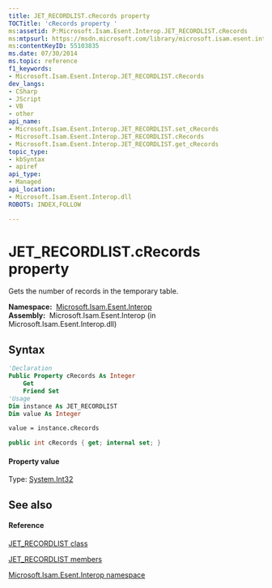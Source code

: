 ```yaml
---
title: JET_RECORDLIST.cRecords property 
TOCTitle: 'cRecords property '
ms:assetid: P:Microsoft.Isam.Esent.Interop.JET_RECORDLIST.cRecords
ms:mtpsurl: https://msdn.microsoft.com/library/microsoft.isam.esent.interop.jet_recordlist.crecords(v=EXCHG.10)
ms:contentKeyID: 55103835
ms.date: 07/30/2014
ms.topic: reference
f1_keywords:
- Microsoft.Isam.Esent.Interop.JET_RECORDLIST.cRecords
dev_langs:
- CSharp
- JScript
- VB
- other
api_name: 
- Microsoft.Isam.Esent.Interop.JET_RECORDLIST.set_cRecords
- Microsoft.Isam.Esent.Interop.JET_RECORDLIST.cRecords
- Microsoft.Isam.Esent.Interop.JET_RECORDLIST.get_cRecords
topic_type: 
- kbSyntax
- apiref
api_type: 
- Managed
api_location: 
- Microsoft.Isam.Esent.Interop.dll
ROBOTS: INDEX,FOLLOW

---
```


# JET_RECORDLIST.cRecords property

Gets the number of records in the temporary table.

**Namespace:**  [Microsoft.Isam.Esent.Interop](hh596136\(v=exchg.10\).md)  
**Assembly:**  Microsoft.Isam.Esent.Interop (in Microsoft.Isam.Esent.Interop.dll)

## Syntax

``` vb
'Declaration
Public Property cRecords As Integer
    Get
    Friend Set
'Usage
Dim instance As JET_RECORDLIST
Dim value As Integer

value = instance.cRecords
```

``` csharp
public int cRecords { get; internal set; }
```

#### Property value

Type: [System.Int32](/dotnet/api/system.int32)  

## See also

#### Reference

[JET_RECORDLIST class](dn335223\(v=exchg.10\).md)

[JET_RECORDLIST members](dn335227\(v=exchg.10\).md)

[Microsoft.Isam.Esent.Interop namespace](hh596136\(v=exchg.10\).md)